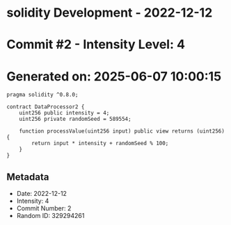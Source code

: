 ﻿# solidity Development - 2022-12-12
# Commit #2 - Intensity Level: 4
# Generated on: 2025-06-07 10:00:15
```solidity
pragma solidity ^0.8.0;

contract DataProcessor2 {
    uint256 public intensity = 4;
    uint256 private randomSeed = 589554;

    function processValue(uint256 input) public view returns (uint256) {
        return input * intensity + randomSeed % 100;
    }
}
```
## Metadata
- Date: 2022-12-12
- Intensity: 4
- Commit Number: 2
- Random ID: 329294261
